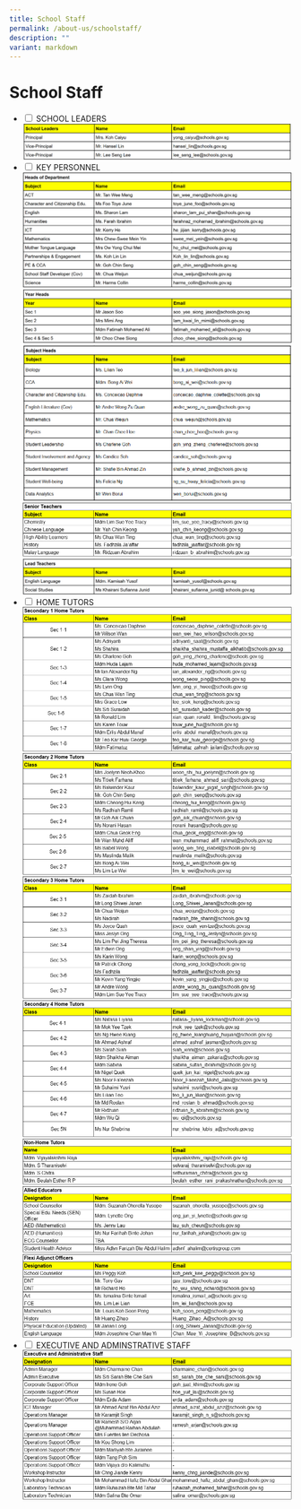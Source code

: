 ```yaml
---
title: School Staff
permalink: /about-us/schoolstaff/
description: ""
variant: markdown
---
```

<h1>School Staff</h1>
<ul class="jekyllcodex_accordion">
	<li>
		<input type="checkbox" id="accordion1" class="hidecontent">
		<label for="accordion1">SCHOOL LEADERS</label>
		<div class="content hidecontent">
		<div>
			<img src="/images/Our%20Staff/2025_SL.png">
			</div>
			</div></li>
		<li>
			<input type="checkbox" id="accordion2" class="hidecontent">
			<label for="accordion2">KEY PERSONNEL</label>
			<div class="content hidecontent">
			<div>
				<img src="/images/Our%20Staff/2025_HOD.png"><br>
				<img src="/images/Our%20Staff/2025_YH.png"><br>
				<img src="/images/Our%20Staff/2025_SH.png"><br>
				<img src="/images/Our%20Staff/2025_ST.png"><br>
				<img src="/images/Our%20Staff/2025_LT.png"><br>
				</div>
		</div></li>
		<li>
			<input type="checkbox" id="accordion3" class="hidecontent">
			<label for="accordion3">HOME TUTORS</label>
			<div class="content hidecontent">
			<div>
				<img src="/images/Our%20Staff/2025_SEC1HT.png"><br>
				<img src="/images/Our%20Staff/2025_SEC2HT.png"><br>
				<img src="/images/Our%20Staff/2025_SEC3HT.png"><br>
				<img src="/images/Our%20Staff/2025_SEC4HT.png"><br>
				<img src="/images/Our%20Staff/2025_NONHT.png"><br>
				<img src="/images/Our%20Staff/2025_AED.png"><br>
				<img src="/images/Our%20Staff/2025_OST.png"><br>
				</div>
				</div></li>
  <li>
			<input type="checkbox" id="accordion4" class="hidecontent">
			<label for="accordion4">EXECUTIVE AND ADMINSTRATIVE STAFF</label>
			<div class="content hidecontent">
			<div>
				<img src="/images/Our%20Staff/2025_EAS.png">
				</div>
				</div></li>
</ul>